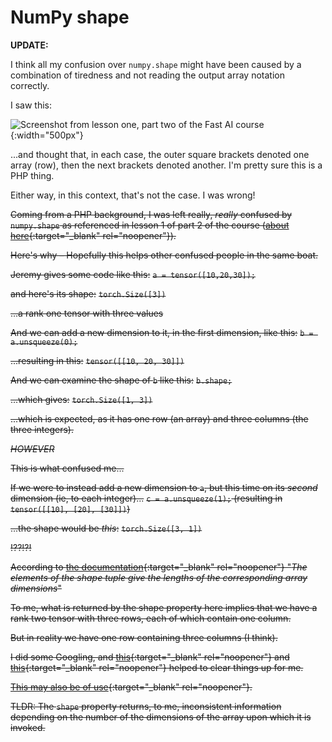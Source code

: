 # NumPy shape

__UPDATE:__

I think all my confusion over `numpy.shape` might have been caused by a combination of tiredness and not reading the output array notation correctly.

I saw this:

![Screenshot from lesson one, part two of the Fast AI course](https://joneslloyd.github.io/images/part-2-lesson-1-highlight.png){:width="500px"}

...and thought that, in each case, the outer square brackets denoted one array (row), then the next brackets denoted another. I'm pretty sure this is a PHP thing.

Either way, in this context, that's not the case. I was wrong!

~~Coming from a PHP background, I was left really, *really* confused by `numpy.shape` as referenced in lesson 1 of part 2 of the course ([about here](https://youtu.be/4u8FxNEDUeg?t=3433){:target="_blank" rel="noopener"}).~~

~~Here's why – Hopefully this helps other confused people in the same boat.~~

~~Jeremy gives some code like this:~~
~~`a = tensor([10,20,30]);`~~

~~and here's its shape:~~
~~`torch.Size([3])`~~

~~...a rank one tensor with three values~~

~~And we can add a new dimension to it, in the first dimension, like this:~~
~~`b = a.unsqueeze(0);`~~

~~...resulting in this:~~
~~`tensor([[10, 20, 30]])`~~

~~And we can examine the shape of `b` like this:~~
~~`b.shape;`~~

~~...which gives:~~
~~`torch.Size([1, 3])`~~

~~...which is expected, as it has one row (an array) and three columns (the three integers).~~

~~*HOWEVER*~~

~~This is what confused me...~~

~~If we were to instead add a new dimension to `a`, but this time on its *second* dimension (ie, to each integer)...~~
~~`c = a.unsqueeze(1);` (resulting in ```tensor([[10],
        [20],
        [30]])```)~~

~~...the shape would be *this*:~~
~~`torch.Size([3, 1])`~~

~~!??!?!~~

~~According to [the documentation](https://numpy.org/devdocs/reference/generated/numpy.shape.html){:target="_blank" rel="noopener"} "*The elements of the shape tuple give the lengths of the corresponding array dimensions*"~~

~~To me, what is returned by the shape property here implies that we have a rank two tensor with three rows, each of which contain one column.~~

~~But in reality we have one row containing three columns (I think).~~

~~I did some Googling, and [this](https://stackoverflow.com/a/42465046/2869234){:target="_blank" rel="noopener"} and [this](https://stackoverflow.com/a/47614552/2869234){:target="_blank" rel="noopener"} helped to clear things up for me.~~

~~[This may also be of use](https://note.nkmk.me/en/python-numpy-ndarray-ndim-shape-size/){:target="_blank" rel="noopener"}.~~

~~TLDR: The `shape` property returns, to me, inconsistent information depending on the number of the dimensions of the array upon which it is invoked.~~
